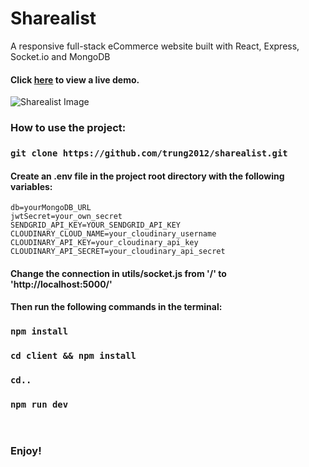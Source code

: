 # Sharealist
A responsive full-stack eCommerce website built with React, Express, Socket.io and MongoDB

#### Click [here](http://sharealist-co.herokuapp.com) to view a live demo.

![Sharealist Image](https://i.ibb.co/Mg1wFMK/demo.jpg)

### How to use the project: 

### `git clone https://github.com/trung2012/sharealist.git`

#### Create an .env file in the project root directory with the following variables:

```
db=yourMongoDB_URL
jwtSecret=your_own_secret
SENDGRID_API_KEY=YOUR_SENDGRID_API_KEY
CLOUDINARY_CLOUD_NAME=your_cloudinary_username
CLOUDINARY_API_KEY=your_cloudinary_api_key
CLOUDINARY_API_SECRET=your_cloudinary_api_secret
```
#### Change the connection in utils/socket.js from '/' to 'http://localhost:5000/' 

#### Then run the following commands in the terminal: 

### `npm install`
### `cd client && npm install`
### `cd..`
### `npm run dev`
<br/>

### Enjoy!

